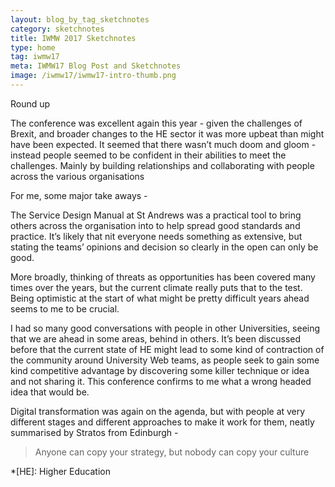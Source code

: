 ```yaml
---
layout: blog_by_tag_sketchnotes
category: sketchnotes
title: IWMW 2017 Sketchnotes
type: home
tag: iwmw17
meta: IWMW17 Blog Post and Sketchnotes
image: /iwmw17/iwmw17-intro-thumb.png
---
```


Round up

The conference was excellent again this year - given the challenges of Brexit, and broader changes to the HE sector it was more upbeat than might have been expected. It seemed that there wasn’t much doom and gloom - instead people seemed to be confident in their abilities to meet the challenges. Mainly by building relationships and collaborating with people across the various organisations

For me, some major take aways -

The Service Design Manual at St Andrews was a practical tool to bring others across the organisation into to help spread good standards and practice. It’s likely that nit everyone needs something as extensive, but stating the teams’ opinions and decision so clearly in the open can only be good.

More broadly, thinking of threats as opportunities has been covered many times over the years, but the current climate really puts that to the test. Being optimistic at the start of what might be pretty difficult years ahead seems to me to be crucial.

I had so many good conversations with people in other Universities, seeing that we are ahead in some areas, behind in others. It’s been discussed before  that the current state of HE might lead to some kind of contraction of the community around University Web teams, as people seek to gain some kind competitive advantage by discovering some killer technique or idea and not sharing it. This conference confirms to me what a wrong headed idea that would be.

Digital transformation was again on the agenda, but with people at very different stages and different approaches to make it work for them, neatly summarised by Stratos from Edinburgh -

> Anyone can copy your strategy, but nobody can copy your culture


*[HE]: Higher Education

